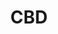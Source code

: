 ---
title: CBD
crosslinks:
- Waxpen
- kratom
- electronic_cigarette
- CanadianMOMs
- trees
- Nootropics
- DIY_eJuice
- ChronicPain
- canadients
- hemp
- leaves
- science
- Kava
- vaporents
- Drugs
- LegalAdviceUK
- uktrees
- MMA
- Supplements
- DrugNerds
---